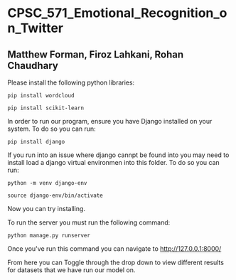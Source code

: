 # CPSC_571_Emotional_Recognition_on_Twitter 

## Matthew Forman, Firoz Lahkani, Rohan Chaudhary

Please install the following python libraries:

```
pip install wordcloud

pip install scikit-learn
```

In order to run our program, ensure you have Django installed on your system. To do so you can run:

```
pip install django
```
If you run into an issue where django cannpt be found into you may need to install load a django virtual environmen into this folder. To do so you can run:

```
python -m venv django-env

source django-env/bin/activate
```

Now you can try installing. 

To run the server you must run the following command:

```
python manage.py runserver
```

Once you've run this command you can navigate to http://127.0.0.1:8000/

From here you can Toggle through the drop down to view different results for datasets that we have run our model on. 

